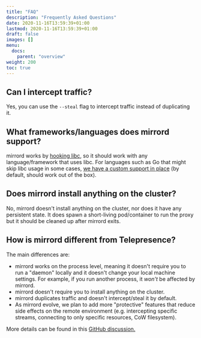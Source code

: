 ```yaml
---
title: "FAQ"
description: "Frequently Asked Questions"
date: 2020-11-16T13:59:39+01:00
lastmod: 2020-11-16T13:59:39+01:00
draft: false
images: []
menu:
  docs:
    parent: "overview"
weight: 200
toc: true
---
```


## Can I intercept traffic?

Yes, you can use the `--steal` flag to intercept traffic instead of duplicating it.

## What frameworks/languages does mirrord support?

mirrord works by [hooking libc](https://metalbear.co/blog/mirrord-internals-hooking-libc-functions-in-rust-and-fixing-bugs/), so it should work with any language/framework that uses libc. For languages such as Go that might skip libc usage in some cases, [we have a custom support in place](https://metalbear.co/blog/hooking-go-from-rust-hitchhikers-guide-to-the-go-laxy/) (by default, should work out of the box).

## Does mirrord install anything on the cluster?

No, mirrord doesn't install anything on the cluster, nor does it have any persistent state. It does spawn a short-living pod/container to run the proxy but it should be cleaned up after mirrord exits.

## How is mirrord different from Telepresence?

The main differences are:
* mirrord works on the process level, meaning it doesn't require you to run a "daemon" locally and it doesn't change your local machine settings. For example, if you run another process, it *won't* be affected by mirrord.
* mirrord doesn't require you to install anything on the cluster.
* mirrord duplicates traffic and doesn't intercept/steal it by default.
* As mirrord evolve, we plan to add more "protective" features that reduce side effects on the remote environment (e.g. intercepting specific streams, connecting to only specific resources, CoW filesystem).

More details can be found in this [GitHub discussion.](https://github.com/metalbear-co/mirrord/discussions/154#discussioncomment-2972127)